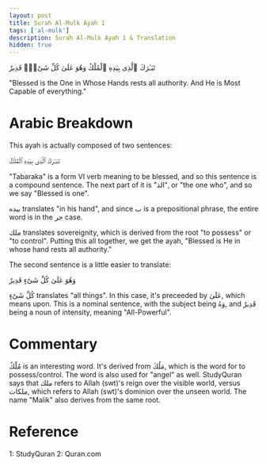```yaml
---
layout: post
title: Surah Al-Mulk Ayah 1
tags: ['al-mulk']
description: Surah Al-Mulk Ayah 1 & Translation
hidden: true
---
```


تَبَـٰرَكَ ٱلَّذِى بِيَدِهِ ٱلْمُلْكُ وَهُوَ عَلَىٰ كُلِّ شَىْءٍۢ قَدِيرٌ

"Blessed is the One in Whose Hands rests all authority. And He is Most Capable of everything."

# Arabic Breakdown

This ayah is actually composed of two sentences:

تَبَـٰرَكَ ٱلَّذِى بِيَدِهِ ٱلْمُلْكُ

"Tabaraka" is a form VI verb meaning to be blessed, and so this sentence is a compound sentence.
The next part of it is "الذ", or "the one who", and so we say "Blessed is one".

بيده translates "in his hand", and since ب is a prepositional phrase, the entire word is in the جر case.

ملك translates sovereignity, which is derived from the root "to possess" or "to control". 
Putting this all together, we get the ayah, "Blessed is He in whose hand rests all authority."

The second sentence is a little easier to translate:

وَهُوَ عَلَىٰ كُلِّ شَىْءٍ قَدِيرٌ

كُلِّ شَىْءٍ translates "all things". In this case, it's preceeded by عَلَىٰ, which means upon. This is a nominal sentence,
with the subject being وَهُ, and قَدِيرٌ being a noun of intensity, meaning "All-Powerful".

# Commentary

مُلْكُ is an interesting word. It's derived from مَلُكَ, which is the word for to possess/control. The word is also used for "angel"
as well. StudyQuran says that ملك refers to Allah (swt)'s reign over the visible world, versus ملكات, which refers
to Allah (swt)'s dominion over the unseen world.  The name "Malik" also derives from the same root.

# Reference

1: StudyQuran
2: Quran.com
